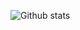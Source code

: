 ![Github stats](https://github-readme-stats.vercel.app/api?username=luzzif&theme=dark&show_icons=true)